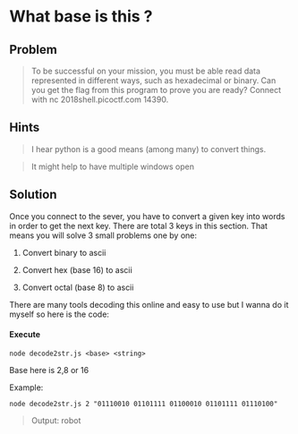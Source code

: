 # What base is this ?

## Problem

> To be successful on your mission, you must be able read data represented in different ways, such as hexadecimal or binary. Can you get the flag from this program to prove you are ready? Connect with nc 2018shell.picoctf.com 14390.

## Hints

>I hear python is a good means (among many) to convert things.

>It might help to have multiple windows open

## Solution

Once you connect to the sever, you have to convert a given key into words in order to get the next key. There are total 3 keys in this section. That means you will solve 3 small problems one by one:

1. Convert binary to ascii

2. Convert hex (base 16) to ascii

3. Convert octal (base 8) to ascii

There are many tools decoding this online and easy to use but I wanna do it myself so here is the code:

#### Execute
```
node decode2str.js <base> <string>
```
Base here is 2,8 or 16

Example: 
```
node decode2str.js 2 "01110010 01101111 01100010 01101111 01110100"
```
> Output: robot
